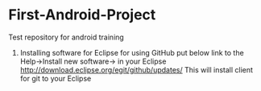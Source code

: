 # First-Android-Project
Test repository for android training

1) Installing software for Eclipse for using GitHub
    put below link to the Help->Install new software-> in your Eclipse
       http://download.eclipse.org/egit/github/updates/
    This will install client for git to your Eclipse
